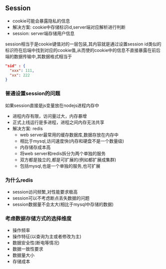 ## Session
- cookie可能会暴露隐私的信息
- 解决方案: cookie中存储标识id,server端对应解析进行判断
- session: server端存储用户信息

session相当于是cookie键值对的一层包装,其内容就是通过设置session id类似的标识符在后端中找到对应的cookie值,从而使的cookie中的信息不直接暴露在前后端的数据传输中,其数据格式相当于
```json
"sid" : {
  "xxx": 111,
  "xx": 222
}
```

### 普通设置session的问题
如果session直接是js变量放在nodejs进程内存中
- 进程内存有限，访问量过大，内存暴增
- 正式上线运行是多进程，进程之间内存无法共享
- 解决方案: redis
  - web server最常用的缓存数据库,数据存放在内存中
  - 相比于mysql,访问速度快(内存和硬盘不是一个数量级)
  - 内存储存成本高
  - 将web server和redis拆分为两个单独的服务
  - 双方都是独立的,都是可扩展的(例如都扩展成集群)
  - 包括mysql,也是一个单独的服务,也可扩展

### 为什么redis
- session访问频繁,对性能要求极高
- session可以不考虑断点丢失数据的问题
- session数据量不会太大(相比于mysql中存储的数据)

### 考虑数据存储方式的选择维度
- 操作频率
- 操作特征(以查询为主或者修改为主)
- 数据安全性(断电等情况)
- 数据一致性要求
- 数据量大小
- 存储成本

